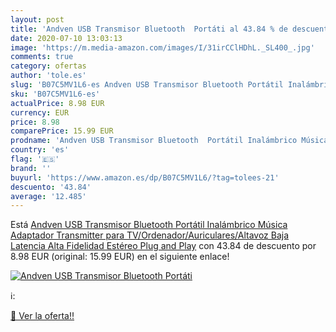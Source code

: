 ```yaml
---
layout: post
title: 'Andven USB Transmisor Bluetooth  Portáti al 43.84 % de descuento'
date: 2020-07-10 13:03:13
image: 'https://m.media-amazon.com/images/I/31irCClHDhL._SL400_.jpg'
comments: true
category: ofertas
author: 'tole.es'
slug: 'B07C5MV1L6-es Andven USB Transmisor Bluetooth Portátil Inalámbrico...'
sku: 'B07C5MV1L6-es'
actualPrice: 8.98 EUR
currency: EUR
price: 8.98
comparePrice: 15.99 EUR
prodname: 'Andven USB Transmisor Bluetooth  Portátil Inalámbrico Música Adaptador Transmitter  para TV/Ordenador/Auriculares/Altavoz  Baja Latencia  Alta Fidelidad Estéreo  Plug and Play'
country: 'es'
flag: '🇪🇸'
brand: ''
buyurl: 'https://www.amazon.es/dp/B07C5MV1L6/?tag=tolees-21'
descuento: '43.84'
average: '12.485'
---
```


Está [Andven USB Transmisor Bluetooth  Portátil Inalámbrico Música Adaptador Transmitter  para TV/Ordenador/Auriculares/Altavoz  Baja Latencia  Alta Fidelidad Estéreo  Plug and Play](https://www.amazon.es/dp/B07C5MV1L6/?tag=tolees-21) con 43.84 de descuento por 8.98 EUR (original: 15.99 EUR) en el siguiente enlace!

[![Andven USB Transmisor Bluetooth  Portáti](https://m.media-amazon.com/images/I/31irCClHDhL._SL400_.jpg)](https://www.amazon.es/dp/B07C5MV1L6/?tag=tolees-21)

ℹ️:


[🛒 Ver la oferta!!](https://www.amazon.es/dp/B07C5MV1L6/?tag=tolees-21)
